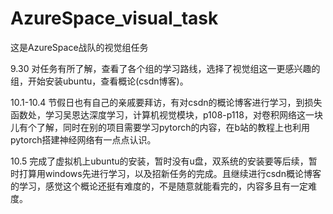 # AzureSpace_visual_task
这是AzureSpace战队的视觉组任务

9.30 对任务有所了解，查看了各个组的学习路线，选择了视觉组这一更感兴趣的组，开始安装ubuntu，查看概论(csdn博客)。

10.1-10.4 节假日也有自己的亲戚要拜访，有对csdn的概论博客进行学习，到损失函数处，学习吴恩达深度学习，计算机视觉模块，p108-p118，对卷积网络这一块儿有个了解，同时在别的项目需要学习pytorch的内容，在b站的教程上也利用pytorch搭建神经网络有一点点认识。

10.5 完成了虚拟机上ubuntu的安装，暂时没有u盘，双系统的安装要等后续，暂时打算用windows先进行学习，以及招新任务的完成。且继续进行csdn概论博客的学习，感觉这个概论还挺有难度的，不是随意就能看完的，内容多且有一定难度。
